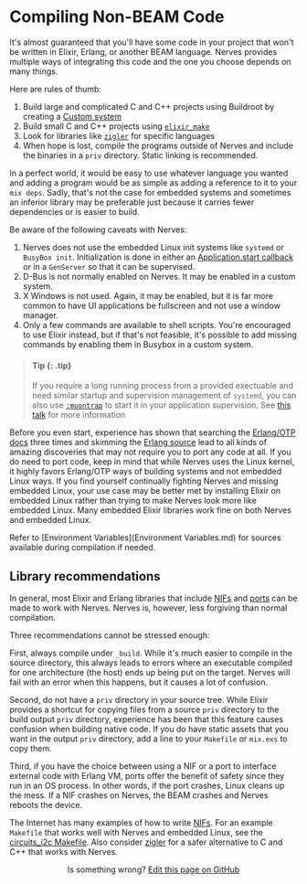 # Compiling Non-BEAM Code

It's almost guaranteed that you'll have some code in your project that won't be
written in Elixir, Erlang, or another BEAM language. Nerves provides multiple
ways of integrating this code and the one you choose depends on many things.

Here are rules of thumb:

1. Build large and complicated C and C++ projects using Buildroot by creating a
   [Custom system](https://hexdocs.pm/nerves/customizing-systems.html)
2. Build small C and C++ projects using
   [`elixir_make`](https://hex.pm/packages/elixir_make)
3. Look for libraries like [`zigler`](https://hex.pm/packages/zigler) for
   specific languages
4. When hope is lost, compile the programs outside of Nerves and include the
   binaries in a `priv` directory. Static linking is recommended.

In a perfect world, it would be easy to use whatever language you wanted and
adding a program would be as simple as adding a reference to it to your `mix
deps`. Sadly, that's not the case for embedded systems and sometimes an inferior
library may be preferable just because it carries fewer dependencies or is
easier to build.

Be aware of the following caveats with Nerves:

1. Nerves does not use the embedded Linux init systems like `systemd` or
   `BusyBox init`. Initialization is done in either an
   [Application.start callback](https://hexdocs.pm/elixir/Application.html#module-the-application-callback-module)
   or in a `GenServer` so that it can be supervised.
2. D-Bus is not normally enabled on Nerves. It may be enabled in a custom
   system.
3. X Windows is not used. Again, it may be enabled, but it is far more common to
   have UI applications be fullscreen and not use a window manager.
4. Only a few commands are available to shell scripts. You're encouraged to
   use Elixir instead, but if that's not feasible, it's possible to add missing
   commands by enabling them in Busybox in a custom system.

> #### Tip {: .tip}
>
> If you require a long running process from a provided exectuable and need
> similar startup and supervision management of `systemd`, you can also use
> [`:muontrap`](https://hexdocs.pm/muontrap/readme.html) to start it in your
> application supervision. See [this talk](https://youtu.be/BtUmxoccZGE?t=1559)
> for more information

Before you even start, experience has shown that searching the [Erlang/OTP
docs](http://erlang.org/doc/index.html) three times and skimming the
[Erlang source](https://github.com/erlang/otp) lead to all kinds of amazing
discoveries that may not require you to port any code at all. If you do need to
port code, keep in mind that while Nerves uses the Linux kernel, it highly
favors Erlang/OTP ways of building systems and not embedded Linux ways. If you
find yourself continually fighting Nerves and missing embedded Linux, your use
case may be better met by installing Elixir on embedded Linux rather than trying
to make Nerves look more like embedded Linux. Many embedded Elixir libraries
work fine on both Nerves and embedded Linux.

Refer to [Environment Variables](Environment Variables.md) for sources available
during compilation if needed.

## Library recommendations

In general, most Elixir and Erlang libraries that include
[NIFs](http://erlang.org/doc/tutorial/nif.html) and
[ports](http://erlang.org/doc/tutorial/c_port.html) can be made to work with
Nerves. Nerves is, however, less forgiving than normal compilation.

Three recommendations cannot be stressed enough:

First, always compile under `_build`. While it's much easier to compile in the
source directory, this always leads to errors where an executable compiled for
one architecture (the host) ends up being put on the target. Nerves will fail
with an error when this happens, but it causes a lot of confusion.

Second, do not have a `priv` directory in your source tree. While Elixir
provides a shortcut for copying files from a source `priv` directory to the
build output `priv` directory, experience has been that this feature causes
confusion when building native code. If you do have static assets that you want
in the output `priv` directory, add a line to your `Makefile` or `mix.exs` to
copy them.

Third, if you have the choice between using a NIF or a port to interface
external code with Erlang VM, ports offer the benefit of safety since they run
in an OS process. In other words, if the port crashes, Linux cleans up the mess.
If a NIF crashes on Nerves, the BEAM crashes and Nerves reboots the device.

The Internet has many examples of how to write
[NIFs](http://erlang.org/doc/tutorial/nif.html). For an example `Makefile` that
works well with Nerves and embedded Linux, see the [circuits_i2c
Makefile](https://github.com/elixir-circuits/circuits_i2c/blob/main/Makefile).
Also consider [zigler](https://github.com/ityonemo/zigler) for a safer
alternative to C and C++ that works with Nerves.

<p align="center">
Is something wrong?
<a href="https://github.com/nerves-project/nerves/edit/main/docs/Compiling%20Non-BEAM%20Code.md">
Edit this page on GitHub
</a>
</p>
